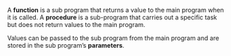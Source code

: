 A **function** is a sub program that returns a value to the main program when it is called.
A **procedure** is a sub-program that carries out a specific task but does not return values to the main program. 

Values can be passed to the sub program from the main program and are stored in the sub program’s **parameters**.